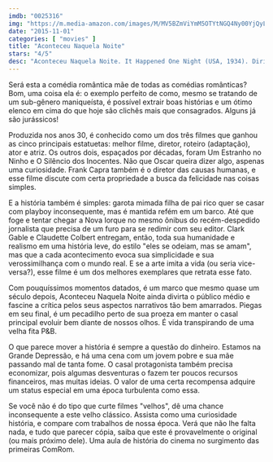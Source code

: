 ```yaml
---
imdb: "0025316"
img: "https://m.media-amazon.com/images/M/MV5BZmViYmM5OTYtNGQ4Ny00YjQyLThiNjEtYTE4MGZhZTNmZjcyL2ltYWdlL2ltYWdlXkEyXkFqcGdeQXVyNjU0OTQ0OTY@._V1_SX101_CR0,0,101,150_.jpg"
date: "2015-11-01"
categories: [ "movies" ]
title: "Aconteceu Naquela Noite"
stars: "4/5"
desc: "Aconteceu Naquela Noite. It Happened One Night (USA, 1934). Dirigido por Frank Capra. Escrito por Robert Riskin, Samuel Hopkins Adams. Com Clark Gable, Claudette Colbert, Walter Connolly, Roscoe Karns, Jameson Thomas, Alan Hale, Arthur Hoyt, Blanche Friderici, Charles C. Wilson."
---
```

Será esta a comédia romântica mãe de todas as comédias românticas? Bom, uma coisa ela é: o exemplo perfeito de como, mesmo se tratando de um sub-gênero maniqueísta, é possível extrair boas histórias e um ótimo elenco em cima do que hoje são clichês mais que consagrados. Alguns já são jurássicos!

Produzida nos anos 30, é conhecido como um dos três filmes que ganhou as cinco principais estatuetas: melhor filme, diretor, roteiro (adaptação), ator e atriz. Os outros dois, espaçados por décadas, foram Um Estranho no Ninho e O Silêncio dos Inocentes. Não que Oscar queira dizer algo, aspenas uma curiosidade. Frank Capra também é o diretor das causas humanas, e esse filme discute com certa propriedade a busca da felicidade nas coisas simples.

E a história também é simples: garota mimada filha de pai rico quer se casar com playboy inconsequente, mas é mantida refém em um barco. Até que foge e tentar chegar a Nova Iorque no mesmo ônibus do recém-despedido jornalista que precisa de um furo para se redimir com seu editor. Clark Gable e Claudette Colbert entregam, então, toda sua humanidade e realismo em uma história leve, do estilo "eles se odeiam, mas se amam", mas que a cada acontecimento evoca sua simplicidade e sua verossimilhança com o mundo real. E se a arte imita a vida (ou seria vice-versa?), esse filme é um dos melhores exemplares que retrata esse fato.

Com pouquíssimos momentos datados, é um marco que mesmo quase um século depois, Aconteceu Naquela Noite ainda divirta o público médio e fascine a crítica pelos seus aspectos narrativos tão bem amarrados. Piegas em seu final, é um pecadilho perto de sua proeza em manter o casal principal evoluir bem diante de nossos olhos. É vida transpirando de uma velha fita P&B.

O que parece mover a história é sempre a questão do dinheiro. Estamos na Grande Depressão, e há uma cena com um jovem pobre e sua mãe passando mal de tanta fome. O casal protagonista também precisa economizar, pois algumas desventuras o fazem ter poucos recursos financeiros, mas muitas ideias. O valor de uma certa recompensa adquire um status especial em uma época turbulenta como essa.

Se você não é do tipo que curte filmes "velhos", dê uma chance inconsequente a este velho clássico. Assista como uma curiosidade história, e compare com trabalhos de nossa época. Verá que não lhe falta nada, e tudo que parecer cópia, saiba que este é provavelmente o original (ou mais próximo dele). Uma aula de história do cinema no surgimento das primeiras ComRom.
